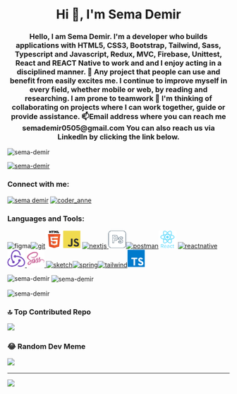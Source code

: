 <h1 align="center">Hi 👋, I'm Sema Demir</h1>
<h3 align="center">Hello, I am Sema Demir. I'm a developer who builds applications with HTML5, CSS3, Bootstrap, Tailwind, Sass, Typescript and Javascript, Redux, MVC, Firebase, Unittest, React and REACT Native to work and and I enjoy acting in a disciplined manner. 👀 Any project that people can use and benefit from easily excites me. I continue to improve myself in every field, whether mobile or web, by reading and researching. I am prone to teamwork 💞️ I'm thinking of collaborating on projects where I can work together, guide or provide assistance. 📫Email address where you can reach me semademir0505@gmail.com You can also reach us via LinkedIn by clicking the link below.</h3>

<p align="left"> <img src="https://komarev.com/ghpvc/?username=sema-demir&label=Profile%20views&color=0e75b6&style=flat" alt="sema-demir" /> </p>

<p align="left"> <a href="https://github.com/ryo-ma/github-profile-trophy"><img src="https://github-profile-trophy.vercel.app/?username=sema-demir" alt="sema-demir" /></a> </p>

<h3 align="left">Connect with me:</h3>
<p align="left">
<a href="https://linkedin.com/in/sema demir" target="blank"><img align="center" src="https://raw.githubusercontent.com/rahuldkjain/github-profile-readme-generator/master/src/images/icons/Social/linked-in-alt.svg" alt="sema demir" height="30" width="40" /></a>
<a href="https://instagram.com/coder_anne" target="blank"><img align="center" src="https://raw.githubusercontent.com/rahuldkjain/github-profile-readme-generator/master/src/images/icons/Social/instagram.svg" alt="coder_anne" height="30" width="40" /></a>
</p>

<h3 align="left">Languages and Tools:</h3>
<p align="left"><img src="https://www.vectorlogo.zone/logos/figma/figma-icon.svg" alt="figma" width="40" height="40"/></a><a href="https://git-scm.com/" target="_blank" rel="noreferrer"><img src="https://www.vectorlogo.zone/logos/git-scm/git-scm-icon.svg" alt="git" width="40" height="40"/></a><a href="https://www.w3.org/html/" target="_blank" rel="noreferrer"><img src="https://raw.githubusercontent.com/devicons/devicon/master/icons/html5/html5-original-wordmark.svg" alt="html5" width="40" height="40"/></a><a href="https://developer.mozilla.org/en-US/docs/Web/JavaScript" target="_blank" rel="noreferrer"><img src="https://raw.githubusercontent.com/devicons/devicon/master/icons/javascript/javascript-original.svg" alt="javascript" width="40" height="40"/></a> <a href="https://nextjs.org/" target="_blank" rel="noreferrer"><img src="https://cdn.worldvectorlogo.com/logos/nextjs-2.svg" alt="nextjs" width="40" height="40"/> </a> <a href="https://www.photoshop.com/en" target="_blank" rel="noreferrer"><img src="https://raw.githubusercontent.com/devicons/devicon/master/icons/photoshop/photoshop-line.svg" alt="photoshop" width="40" height="40"/></a><a href="https://postman.com" target="_blank" rel="noreferrer"><img src="https://www.vectorlogo.zone/logos/getpostman/getpostman-icon.svg" alt="postman" width="40" height="40"/></a><a href="https://reactjs.org/" target="_blank" rel="noreferrer"><img src="https://raw.githubusercontent.com/devicons/devicon/master/icons/react/react-original-wordmark.svg" alt="react" width="40" height="40"/></a> <a href="https://reactnative.dev/" target="_blank" rel="noreferrer"><img src="https://reactnative.dev/img/header_logo.svg" alt="reactnative" width="40" height="40"/></a><a href="https://redux.js.org" target="_blank" rel="noreferrer"><img src="https://raw.githubusercontent.com/devicons/devicon/master/icons/redux/redux-original.svg" alt="redux" width="40" height="40"/> </a> <a href="https://sass-lang.com" target="_blank" rel="noreferrer"> <img src="https://raw.githubusercontent.com/devicons/devicon/master/icons/sass/sass-original.svg" alt="sass" width="40" height="40"/></a><a href="https://www.sketch.com/" target="_blank" rel="noreferrer"> <img src="https://www.vectorlogo.zone/logos/sketchapp/sketchapp-icon.svg" alt="sketch" width="40" height="40"/></a><a href="https://spring.io/" target="_blank" rel="noreferrer"><img src="https://www.vectorlogo.zone/logos/springio/springio-icon.svg" alt="spring" width="40" height="40"/></a><a href="https://tailwindcss.com/" target="_blank" rel="noreferrer"><img src="https://www.vectorlogo.zone/logos/tailwindcss/tailwindcss-icon.svg" alt="tailwind" width="40" height="40"/></a><a href="https://www.typescriptlang.org/" target="_blank" rel="noreferrer"><img src="https://raw.githubusercontent.com/devicons/devicon/master/icons/typescript/typescript-original.svg" alt="typescript" width="40" height="40"/></a> </p>

<p><img align="left" src="https://github-readme-stats.vercel.app/api/top-langs?username=sema-demir&show_icons=true&locale=en&layout=compact" alt="sema-demir"/></p>

<p>&nbsp;<img align="center" src="https://github-readme-stats.vercel.app/api?username=sema-demir&show_icons=true&locale=en" alt="sema-demir"/></p>

<p><img align="center" src="https://github-readme-streak-stats.herokuapp.com/?user=sema-demir&" alt="sema-demir"/></p>





### 🔝 Top Contributed Repo
![](https://github-contributor-stats.vercel.app/api?username=sema-demir&limit=5&theme=radical&combine_all_yearly_contributions=true)

### 😂 Random Dev Meme
<img src='https://randommeme-five.vercel.app/' style="height: 400px;"/>

---
[![](https://visitcount.itsvg.in/api?id=sema-demir&icon=0&color=0)](https://visitcount.itsvg.in)

<!-- Proudly created with GPRM ( https://gprm.itsvg.in ) -->
